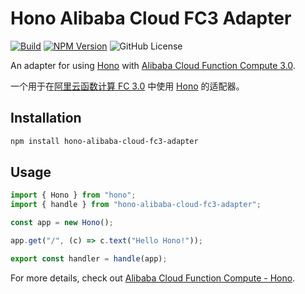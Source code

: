 # Hono Alibaba Cloud FC3 Adapter

[![Build](https://github.com/rwv/hono-alibaba-cloud-fc3-adapter/actions/workflows/build.yml/badge.svg)](https://github.com/rwv/hono-alibaba-cloud-fc3-adapter/actions/workflows/build.yml)
[![NPM Version](https://img.shields.io/npm/v/hono-alibaba-cloud-fc3-adapter)](https://www.npmjs.com/package/hono-alibaba-cloud-fc3-adapter)
![GitHub License](https://img.shields.io/github/license/rwv/hono-alibaba-cloud-fc3-adapter)

An adapter for using [Hono](https://hono.dev) with [Alibaba Cloud Function Compute 3.0](https://www.alibabacloud.com/help/en/functioncompute/fc-3-0).

一个用于在[阿里云函数计算 FC 3.0](https://help.aliyun.com/zh/functioncompute/fc-3-0/) 中使用 [Hono](https://hono.dev) 的适配器。

## Installation

```bash
npm install hono-alibaba-cloud-fc3-adapter
```

## Usage

```typescript
import { Hono } from "hono";
import { handle } from "hono-alibaba-cloud-fc3-adapter";

const app = new Hono();

app.get("/", (c) => c.text("Hello Hono!"));

export const handler = handle(app);
```

For more details, check out [Alibaba Cloud Function Compute - Hono](https://hono.dev/docs/getting-started/ali-function-compute).
